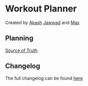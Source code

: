 # Workout Planner

Created by [Akash](https://github.com/akashkhambay) [Jawwad](https://github.com/JawwadUddin) and [Max](https://github.com/Velocima)

## Planning

[Source of Truth](./source_of_truth.md)

## Changelog

The full changelog can be found [here](./changelog.md)
